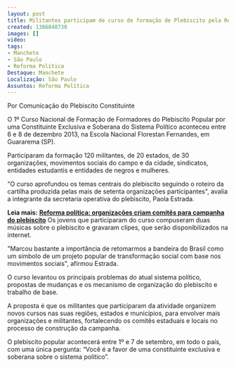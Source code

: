 ```yaml
---
layout: post
title: Militantes participam de curso de formação de Plebiscito pela Reforma Política
created: 1386848730
images: []
video: 
tags:
- Manchete
- São Paulo
- Reforma Política
Destaque: Manchete
Localização: São Paulo
Assuntos: Reforma Política
---
```



Por Comunicação do Plebiscito Constituinte
 

O 1º Curso Nacional de Formação de Formadores do Plebiscito Popular por uma Constituinte Exclusiva e Soberana do Sistema Político aconteceu entre 6 e 8 de dezembro 2013, na Escola Nacional Florestan Fernandes, em Guararema (SP).


Participaram da formação 120 militantes, de 20 estados, de 30 organizações, movimentos sociais do campo e da cidade, sindicatos, entidades estudantis e entidades de negros e mulheres.


"O curso aprofundou os temas centrais do plebiscito seguindo o roteiro da cartilha produzida pelas mais de setenta organizações participantes", avalia a integrante da secretaria operativa do plebiscito, Paola Estrada.


**Leia mais:**
[**Reforma política: organizações criam comitês para campanha do plebiscito**](http://www.mst.org.br/node/15521)
Os jovens que participaram do curso compuseram duas músicas sobre o plebiscito e gravaram clipes, que serão disponibilizados na internet.


"Marcou bastante a importância de retomarmos a bandeira do Brasil como um símbolo de um projeto popular de transformação social com base nos movimentos sociais", afirmou Estrada.


O curso levantou os principais problemas do atual sistema político, propostas de mudanças e os mecanismo de organização do plebiscito e trabalho de base.


A proposta é que os militantes que participaram da atividade organizem novos cursos nas suas regiões, estados e municípios, para envolver mais organizações e militantes, fortalecendo os comitês estaduais e locais no processo de construção da campanha.


O plebiscito popular acontecerá entre 1º e 7 de setembro, em todo o país, com uma única pergunta: “Você é a favor de uma constituinte exclusiva e soberana sobre o sistema político”.
 
